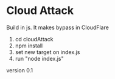 # Cloud Attack

Build in js. It makes bypass in CloudFlare

1. cd cloudAttack
2. npm install
3. set new target on index.js
4. run "node index.js"

version 0.1
